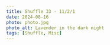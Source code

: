 ```yaml
---
title: Shuffle 33 - 11/2/1
date: 2024-08-16
photo: photo.jpg
photo_alt: Lavender in the dark night
tags: [Shuffle, Misc]
---
```


